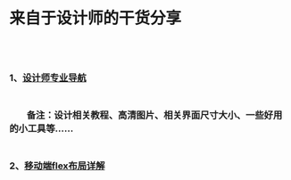 <h1>来自于设计师的干货分享</h1><br>
&nbsp;&nbsp;<h3>1、<a href="http://hao.uisdc.com/">设计师专业导航</a><h3><br>
&nbsp;&nbsp;&nbsp;&nbsp;&nbsp;&nbsp;&nbsp;&nbsp;备注：设计相关教程、高清图片、相关界面尺寸大小、一些好用的小工具等……<br>
&nbsp;&nbsp;<h3>2、<a href="http://www.codeceo.com/understanding-flexbox-everything-you-need-to-know.html">移动端flex布局详解</a></h3>
